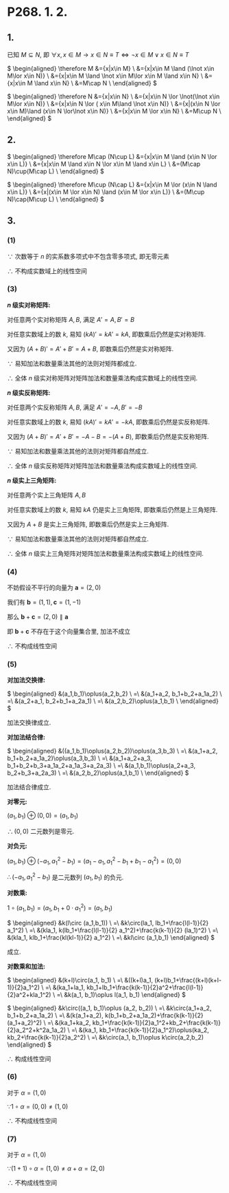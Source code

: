 # P268. 1. 2.

## 1.

已知 $M\subseteq N$, 即 $\forall x, x\in M\rightarrow x\in N \equiv T \Leftrightarrow \lnot x\in M\lor x\in N\equiv T$

$
\begin{aligned}
\therefore M
&=\{x|x\in M\} \\
&=\{x|x\in M \land (\lnot x\in M\lor x\in N)\} \\
&=\{x|x\in M \land \lnot x\in M\lor x\in M \land x\in N\} \\
&=\{x|x\in M \land x\in N\} \\
&=M\cap N \\
\end{aligned}
$

$
\begin{aligned}
\therefore N
&=\{x|x\in N\} \\
&=\{x|x\in N \lor \lnot(\lnot x\in M\lor x\in N)\} \\
&=\{x|x\in N \lor ( x\in M\land \lnot x\in N)\} \\
&=\{x|(x\in N \lor  x\in M)\land (x\in N \lor\lnot x\in N)\} \\
&=\{x|x\in M \lor x\in N\} \\
&=M\cup N \\
\end{aligned}
$


## 2.

$
\begin{aligned}
\therefore M\cap (N\cup L)
&=\{x|x\in M \land (x\in N \lor x\in L)\} \\
&=\{x|x\in M \land x\in N \lor x\in M \land x\in L\} \\
&=(M\cap N)\cup(M\cap L) \\
\end{aligned}
$

$
\begin{aligned}
\therefore M\cup (N\cap L)
&=\{x|x\in M \lor (x\in N \land x\in L)\} \\
&=\{x|(x\in M \lor x\in N) \land (x\in M \lor x\in L)\} \\
&=(M\cup N)\cap(M\cup L) \\
\end{aligned}
$


## 3.

### (1)

$\because$ 次数等于 $n$ 的实系数多项式中不包含零多项式, 即无零元素

$\therefore$ 不构成实数域上的线性空间


### (3)

**$n$ 级实对称矩阵:**

对任意两个实对称矩阵 $A, B$, 满足 $A'=A, B'=B$

对任意实数域上的数 $k$, 易知 $(kA)'=kA'=kA$, 即数乘后仍然是实对称矩阵.

又因为 $(A+B)'=A'+B'=A+B$, 即数乘后仍然是实对称矩阵.

$\because$ 易知加法和数量乘法其他的法则对矩阵都成立.

$\therefore$ 全体 $n$ 级实对称矩阵对矩阵加法和数量乘法构成实数域上的线性空间.

**$n$ 级实反称矩阵:**

对任意两个实反称矩阵 $A, B$, 满足 $A'=-A, B'=-B$

对任意实数域上的数 $k$, 易知 $(kA)'=kA'=-kA$, 即数乘后仍然是实反称矩阵.

又因为 $(A+B)'=A'+B'=-A-B=-(A+B)$, 即数乘后仍然是实反称矩阵.

$\because$ 易知加法和数量乘法其他的法则对矩阵都自然成立.

$\therefore$ 全体 $n$ 级实反称矩阵对矩阵加法和数量乘法构成实数域上的线性空间.

**$n$ 级实上三角矩阵:**

对任意两个实上三角矩阵 $A, B$

对任意实数域上的数 $k$, 易知 $kA$ 仍是实上三角矩阵, 即数乘后仍然是上三角矩阵.

又因为 $A+B$ 是实上三角矩阵, 即数乘后仍然是实上三角矩阵.

$\because$ 易知加法和数量乘法其他的法则对矩阵都自然成立.

$\therefore$ 全体 $n$ 级实上三角矩阵对矩阵加法和数量乘法构成实数域上的线性空间.


### (4)

不妨假设不平行的向量为 $\boldsymbol{a}=(2,0)$

我们有 $\boldsymbol{b}=(1,1), \boldsymbol{c}=(1,-1)$

那么 $\boldsymbol{b}+\boldsymbol{c}=(2,0) \parallel \boldsymbol{a}$

即 $\boldsymbol{b}+\boldsymbol{c}$ 不存在于这个向量集合里, 加法不成立

$\therefore$ 不构成线性空间


### (5)

**对加法交换律:**

$
\begin{aligned}
&(a_1,b_1)\oplus(a_2,b_2) \\
=\ &(a_1+a_2, b_1+b_2+a_1a_2) \\
=\ &(a_2+a_1, b_2+b_1+a_2a_1) \\
=\ &(a_2,b_2)\oplus(a_1,b_1) \\
\end{aligned}
$

加法交换律成立.

**对加法结合律:**

$
\begin{aligned}
&((a_1,b_1)\oplus(a_2,b_2))\oplus(a_3,b_3) \\
=\ &(a_1+a_2, b_1+b_2+a_1a_2)\oplus(a_3,b_3) \\
=\ &(a_1+a_2+a_3, b_1+b_2+b_3+a_1a_2+a_1a_3+a_2a_3) \\
=\ &(a_1,b_1)\oplus(a_2+a_3, b_2+b_3+a_2a_3) \\
=\ &(a_2,b_2)\oplus(a_1,b_1) \\
\end{aligned}
$

加法结合律成立.

**对零元:**

$(a_1,b_1)\oplus(0,0)=(a_1,b_1)$

$\therefore (0,0)$ 二元数列是零元.

**对负元:**

$(a_1,b_1)\oplus(-a_1,a_1^2-b_1)=(a_1-a_1, a_1^2-b_1+b_1-a_1^2)=(0,0)$

$\therefore (-a_1, a_1^2-b_1)$ 是二元数列 $(a_1, b_1)$ 的负元.

**对数乘:**

$1\circ (a_1,b_1)=(a_1, b_1+0\cdot a_1^2)=(a_1, b_1)$

$
\begin{aligned}
&k(l\circ (a_1,b_1)) \\
=\ &k\circ(la_1, lb_1+\frac{l(l-1)}{2} a_1^2) \\
=\ &(kla_1, k(lb_1+\frac{l(l-1)}{2} a_1^2)+\frac{k(k-1)}{2} (la_1)^2) \\
=\ &(kla_1, klb_1+\frac{kl(kl-1)}{2} a_1^2) \\
=\ &kl\circ (a_1,b_1)
\end{aligned}
$

成立.

**对数乘和加法:**

$
\begin{aligned}
&(k+l)\circ(a_1, b_1) \\
=\ &((k+l)a_1, (k+l)b_1+\frac{(k+l)(k+l-1)}{2}a_1^2) \\
=\ &(ka_1+la_1, kb_1+lb_1+\frac{k(k-1)}{2}a^2+\frac{l(l-1)}{2}a^2+kla_1^2) \\
=\ &k(a_1, b_1)\oplus l(a_1, b_1)
\end{aligned}
$

$
\begin{aligned}
&k\circ((a_1, b_1)\oplus (a_2, b_2)) \\
=\ &k\circ(a_1+a_2, b_1+b_2+a_1a_2) \\
=\ &(k(a_1+a_2), k(b_1+b_2+a_1a_2)+\frac{k(k-1)}{2}(a_1+a_2)^2) \\
=\ &(ka_1+ka_2, kb_1+\frac{k(k-1)}{2}a_1^2+kb_2+\frac{k(k-1)}{2}a_2^2+k^2a_1a_2) \\
=\ &(ka_1, kb_1+\frac{k(k-1)}{2}a_1^2)\oplus(ka_2, kb_2+\frac{k(k-1)}{2}a_2^2) \\
=\ &k\circ(a_1, b_1)\oplus k\circ(a_2,b_2)
\end{aligned}
$

$\therefore$ 构成线性空间

### (6)

对于 $\alpha=(1,0)$

$\because 1\circ\alpha=(0,0)\neq (1,0)$

$\therefore$ 不构成线性空间


### (7)

对于 $\alpha=(1,0)$

$\because (1+1)\circ\alpha=(1, 0)\neq \alpha+\alpha=(2,0)$

$\therefore$ 不构成线性空间


